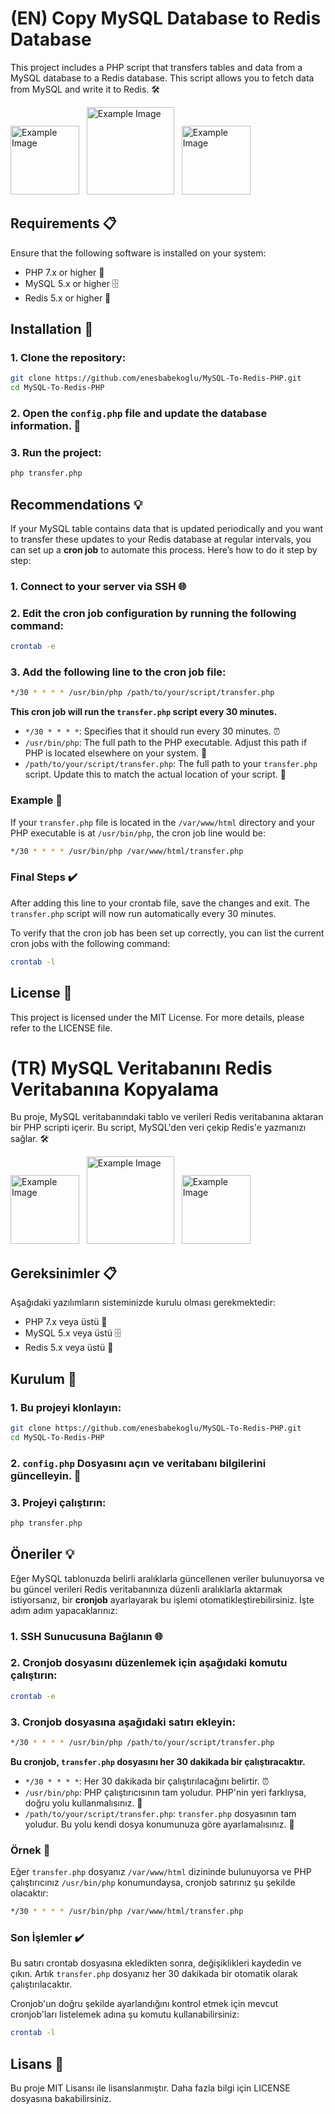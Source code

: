 # (EN) Copy MySQL Database to Redis Database

This project includes a PHP script that transfers tables and data from a MySQL database to a Redis database. This script allows you to fetch data from MySQL and write it to Redis. 🛠️

<img src="https://github.com/enesbabekoglu/MySQL-To-Redis-PHP/assets/92182480/5e2271b4-c616-4873-8972-acf754fafe08" alt="Example Image" width="110"/> &nbsp; 
<img src="https://github.com/enesbabekoglu/MySQL-To-Redis-PHP/assets/92182480/11761557-19d3-4c46-bb27-436eadbd17ec" alt="Example Image" width="140"/> &nbsp; 
<img src="https://github.com/enesbabekoglu/MySQL-To-Redis-PHP/assets/92182480/64146c35-8582-4def-a0bb-8dc46ede32a8" alt="Example Image" width="110"/> &nbsp; 

## Requirements 📋

Ensure that the following software is installed on your system:

- PHP 7.x or higher 🐘
- MySQL 5.x or higher 🗄️
- Redis 5.x or higher 🔄

## Installation 🚀

### 1. Clone the repository:

   ```bash
   git clone https://github.com/enesbabekoglu/MySQL-To-Redis-PHP.git
   cd MySQL-To-Redis-PHP
   ```

### 2. Open the `config.php` file and update the database information. 🔧

### 3. Run the project:

   ```bash
   php transfer.php
   ```

## Recommendations 💡

If your MySQL table contains data that is updated periodically and you want to transfer these updates to your Redis database at regular intervals, you can set up a **cron job** to automate this process. Here’s how to do it step by step:

### 1. Connect to your server via SSH 🌐

### 2. Edit the cron job configuration by running the following command:

   ```bash
   crontab -e
   ```

### 3. Add the following line to the cron job file:

   ```bash
   */30 * * * * /usr/bin/php /path/to/your/script/transfer.php
   ```

   **This cron job will run the `transfer.php` script every 30 minutes.**

   - `*/30 * * * *`: Specifies that it should run every 30 minutes. ⏰
   - `/usr/bin/php`: The full path to the PHP executable. Adjust this path if PHP is located elsewhere on your system. 📍
   - `/path/to/your/script/transfer.php`: The full path to your `transfer.php` script. Update this to match the actual location of your script. 📂

### Example 🌟

If your `transfer.php` file is located in the `/var/www/html` directory and your PHP executable is at `/usr/bin/php`, the cron job line would be:

```bash
*/30 * * * * /usr/bin/php /var/www/html/transfer.php
```

### Final Steps ✔️

After adding this line to your crontab file, save the changes and exit. The `transfer.php` script will now run automatically every 30 minutes.

To verify that the cron job has been set up correctly, you can list the current cron jobs with the following command:

```bash
crontab -l
```

## License 📄

This project is licensed under the MIT License. For more details, please refer to the LICENSE file.

# (TR) MySQL Veritabanını Redis Veritabanına Kopyalama

Bu proje, MySQL veritabanındaki tablo ve verileri Redis veritabanına aktaran bir PHP scripti içerir. Bu script, MySQL'den veri çekip Redis'e yazmanızı sağlar. 🛠️

<img src="https://github.com/enesbabekoglu/MySQL-To-Redis-PHP/assets/92182480/5e2271b4-c616-4873-8972-acf754fafe08" alt="Example Image" width="110"/> &nbsp; 
<img src="https://github.com/enesbabekoglu/MySQL-To-Redis-PHP/assets/92182480/11761557-19d3-4c46-bb27-436eadbd17ec" alt="Example Image" width="140"/> &nbsp; 
<img src="https://github.com/enesbabekoglu/MySQL-To-Redis-PHP/assets/92182480/64146c35-8582-4def-a0bb-8dc46ede32a8" alt="Example Image" width="110"/> &nbsp; 

## Gereksinimler 📋

Aşağıdaki yazılımların sisteminizde kurulu olması gerekmektedir:

- PHP 7.x veya üstü 🐘
- MySQL 5.x veya üstü 🗄️
- Redis 5.x veya üstü 🔄

## Kurulum 🚀

### 1. Bu projeyi klonlayın:

   ```bash
   git clone https://github.com/enesbabekoglu/MySQL-To-Redis-PHP.git
   cd MySQL-To-Redis-PHP
   ```

### 2. `config.php` Dosyasını açın ve veritabanı bilgilerini güncelleyin. 🔧

### 3. Projeyi çalıştırın:

   ```bash
   php transfer.php
   ```

## Öneriler 💡

Eğer MySQL tablonuzda belirli aralıklarla güncellenen veriler bulunuyorsa ve bu güncel verileri Redis veritabanınıza düzenli aralıklarla aktarmak istiyorsanız, bir **cronjob** ayarlayarak bu işlemi otomatikleştirebilirsiniz. İşte adım adım yapacaklarınız:

### 1. SSH Sunucusuna Bağlanın 🌐

### 2. Cronjob dosyasını düzenlemek için aşağıdaki komutu çalıştırın:

   ```bash
   crontab -e
   ```

### 3. Cronjob dosyasına aşağıdaki satırı ekleyin:

   ```bash
   */30 * * * * /usr/bin/php /path/to/your/script/transfer.php
   ```

   **Bu cronjob, `transfer.php` dosyasını her 30 dakikada bir çalıştıracaktır.**

   - `*/30 * * * *`: Her 30 dakikada bir çalıştırılacağını belirtir. ⏰
   - `/usr/bin/php`: PHP çalıştırıcısının tam yoludur. PHP'nin yeri farklıysa, doğru yolu kullanmalısınız. 📍
   - `/path/to/your/script/transfer.php`: `transfer.php` dosyasının tam yoludur. Bu yolu kendi dosya konumunuza göre ayarlamalısınız. 📂

### Örnek 🌟

Eğer `transfer.php` dosyanız `/var/www/html` dizininde bulunuyorsa ve PHP çalıştırıcınız `/usr/bin/php` konumundaysa, cronjob satırınız şu şekilde olacaktır:

```bash
*/30 * * * * /usr/bin/php /var/www/html/transfer.php
```

### Son İşlemler ✔️

Bu satırı crontab dosyasına ekledikten sonra, değişiklikleri kaydedin ve çıkın. Artık `transfer.php` dosyanız her 30 dakikada bir otomatik olarak çalıştırılacaktır.

Cronjob'un doğru şekilde ayarlandığını kontrol etmek için mevcut cronjob'ları listelemek adına şu komutu kullanabilirsiniz:

```bash
crontab -l
```

## Lisans 📄

Bu proje MIT Lisansı ile lisanslanmıştır. Daha fazla bilgi için LICENSE dosyasına bakabilirsiniz.
